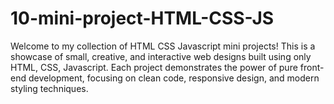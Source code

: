 # 10-mini-project-HTML-CSS-JS
Welcome to my collection of HTML CSS Javascript mini projects! This is a showcase of small, creative, and interactive web designs built using only HTML, CSS, Javascript. Each project demonstrates the power of pure front-end development, focusing on clean code, responsive design, and modern styling techniques.
